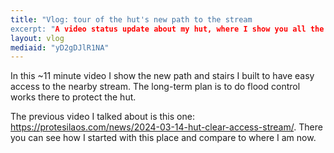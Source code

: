 ```yaml
---
title: "Vlog: tour of the hut's new path to the stream
excerpt: "A video status update about my hut, where I show you all the work I did to create a path and stairs leading to the stream."
layout: vlog
mediaid: "yD2gDJlR1NA"
---
```


In this ~11 minute video I show the new path and stairs I built to
have easy access to the nearby stream. The long-term plan is to do
flood control works there to protect the hut.

The previous video I talked about is this one:
<https://protesilaos.com/news/2024-03-14-hut-clear-access-stream/>.
There you can see how I started with this place and compare to where I
am now.

